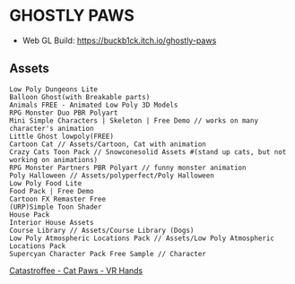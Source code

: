 # GHOSTLY PAWS

- Web GL Build: https://buckb1ck.itch.io/ghostly-paws

## Assets

```
Low Poly Dungeons Lite
Balloon Ghost(with Breakable parts)
Animals FREE - Animated Low Poly 3D Models
RPG Monster Duo PBR Polyart
Mini Simple Characters | Skeleton | Free Demo // works on many character's animation
Little Ghost lowpoly(FREE)
Cartoon Cat // Assets/Cartoon, Cat with animation
Crazy Cats Toon Pack // Snowconesolid Assets #(stand up cats, but not working on animations)
RPG Monster Partners PBR Polyart // funny monster animation
Poly Halloween // Assets/polyperfect/Poly Halloween
Low Poly Food Lite
Food Pack | Free Demo
Cartoon FX Remaster Free
(URP)Simple Toon Shader
House Pack
Interior House Assets 
Course Library // Assets/Course Library (Dogs)
Low Poly Atmospheric Locations Pack // Assets/Low Poly Atmospheric Locations Pack
Supercyan Character Pack Free Sample // Character
```
[Catastroffee - Cat Paws - VR Hands](https://sketchfab.com/3d-models/catastroffee-cat-paws-vr-hands-ec409d777de446d2b3df5948c619f0f0)